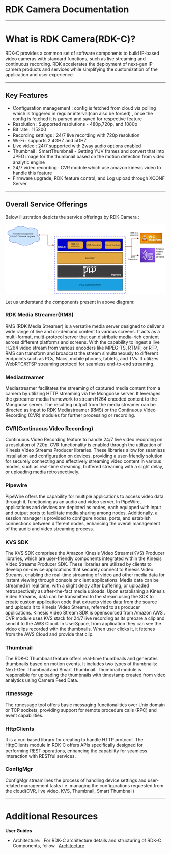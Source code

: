 # RDK Camera Documentation

------------------------------------------------------------------------

# What is RDK Camera(RDK-C)?

RDK-C provides a common set of software components to build IP-based video cameras with standard functions, such as live streaming and continuous recording. RDK accelerates the deployment of next-gen IP camera products and services while simplifying the customization of the application and user experience.

------------------------------------------------------------------------

## Key Features

-   Configuration management : config is fetched from cloud via polling which is triggered in regular interval(can also be forced) , once the config is fetched it is parsed and saved for respective feature
-   Resolution : Supported resolutions - 480p,720p, and 1080p
-   Bit rate : 115200
-   Recording settings : 24/7 live recording with 720p resolution
-   Wi-Fi : supports 2.4GHZ and 5GHZ
-   Live video : 24/7 supported with 2way audio options enabled
-   Thumbnail : SmartThumbnail - Getting YUV frames and convert that into JPEG image for the thumbnail based on the motion detection from video analytic engine
-   24/7 video recording : CVR module which use amazon kinesis video to handle this feature
-   Firmware upgrade, RDK feature control, and Log upload through XCONF Server

------------------------------------------------------------------------

## Overall Service Offerings

Below illustration depicts the service offerings by RDK Camera :

![ovrallserviceofferingsrdkc](./rdk-camera-documentation-images/ovrallserviceofferingsrdkc.png)

Let us understand the components present in above diagram:

### RDK Media Streamer(RMS)

RMS (RDK Media Streamer) is a versatile media server designed to deliver a wide range of live and on-demand content to various screens. It acts as a multi-format, multi-protocol server that can distribute media-rich content across different platforms and screens. With the capability to ingest a live H.264 video stream from various encoders like MPEG-TS, RTMP, or RTP, RMS can transform and broadcast the stream simultaneously to different endpoints such as PCs, Macs, mobile phones, tablets, and TVs. It utilizes WebRTC/RTSP streaming protocol for seamless end-to-end streaming.

### Mediastreamer

Mediastreamer facilitates the streaming of captured media content from a camera by utilizing HTTP streaming via the Mongoose server. It leverages the gstreamer media framework to stream H264 encoded content to the Mongoose server. The resulting output from the media streamer can be directed as input to RDK Mediastreamer (RMS) or the Continuous Video Recording (CVR) modules for further processing or recording.

### **CVR(Continuous Video Recording)​**

Continuous Video Recording feature to handle 24/7 live video recording on a resolution of 720p.
CVR functionality is enabled through the utilization of Kinesis Video Streams Producer libraries. These libraries allow for seamless installation and configuration on devices, providing a user-friendly solution for securely connecting and effectively streaming video content in various modes, such as real-time streaming, buffered streaming with a slight delay, or uploading media retrospectively.

### Pipewire

PipeWire offers the capability for multiple applications to access video data through it, functioning as an audio and video server. In PipeWire, applications and devices are depicted as nodes, each equipped with input and output ports to facilitate media sharing among nodes. Additionally, a session manager is provided to configure nodes, ports, and establish connections between different nodes, enhancing the overall management of the audio and video streaming process.

### KVS SDK

The KVS SDK comprises the Amazon Kinesis Video Streams(KVS) Producer libraries, which are user-friendly components integrated within the Kinesis Video Streams Producer SDK. These libraries are utilized by clients to develop on-device applications that securely connect to Kinesis Video Streams, enabling the real-time streaming of video and other media data for instant viewing through console or client applications. Media data can be streamed in real time, with a slight delay after buffering, or uploaded retrospectively as after-the-fact media uploads. Upon establishing a Kinesis Video Streams, data can be transmitted to the stream using the SDK to create custom application code that extracts video data from the source and uploads it to Kinesis Video Streams, referred to as producer applications.
Kinesis Video Stream SDK is opensourced from Amazon AWS .
CVR module uses KVS stack for 24/7 live recording as its prepare a clip and send it to the AWS Cloud.
In UserSpace, from application they can see the video clips recorded with the thumbnails. When user clicks it, it fetches from the AWS Cloud and provide that clip.

### Thumbnail

The RDK-C Thumbnail feature offers real-time thumbnails and generates thumbnails based on motion events. It includes two types of thumbnails: Next-Gen Thumbnail and Smart Thumbnail.
Thumbnail module is responsible for uploading the thumbnails with timestamp created from video analytics using Camera Feed Data.

### rtmessage

The rtmessage tool offers basic messaging functionalities over Unix domain or TCP sockets, providing support for remote procedure calls (RPC) and event capabilities.

### HttpClients

It is a curl based library for creating to handle HTTP protocol.
The HttpClients module in RDK-C offers APIs specifically designed for performing REST operations, enhancing the capability for seamless interaction with RESTful services.

### ConfigMgr

ConfigMgr streamlines the process of handling device settings and user-related management tasks i.e. managing the configurations requested from the cloud(CVR, live video, KVS, Thumbnail, Smart Thumbnail)

------------------------------------------------------------------------

# Additional Resources

**User Guides**

-   Architecture:
     
    For RDK-C architecture details and structuring of RDK-C Components, follow
     
    [Architecture](../rdk-camera-documentation/rdk-camera-architecture/rdk-camera-architecture.md)

